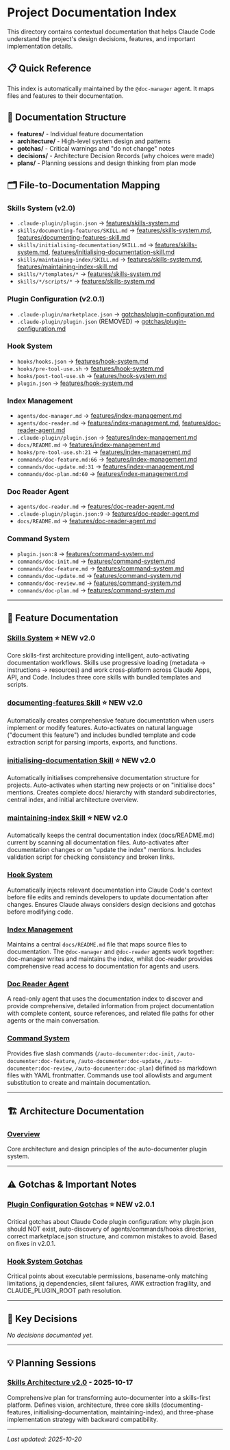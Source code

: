 # Project Documentation Index

This directory contains contextual documentation that helps Claude Code understand the project's design decisions, features, and important implementation details.

## 📋 Quick Reference

This index is automatically maintained by the `@doc-manager` agent. It maps files and features to their documentation.

## 📁 Documentation Structure

- **features/** - Individual feature documentation
- **architecture/** - High-level system design and patterns
- **gotchas/** - Critical warnings and "do not change" notes
- **decisions/** - Architecture Decision Records (why choices were made)
- **plans/** - Planning sessions and design thinking from plan mode

## 🗂️ File-to-Documentation Mapping

### Skills System (v2.0)
- `.claude-plugin/plugin.json` → [features/skills-system.md](features/skills-system.md)
- `skills/documenting-features/SKILL.md` → [features/skills-system.md](features/skills-system.md), [features/documenting-features-skill.md](features/documenting-features-skill.md)
- `skills/initialising-documentation/SKILL.md` → [features/skills-system.md](features/skills-system.md), [features/initialising-documentation-skill.md](features/initialising-documentation-skill.md)
- `skills/maintaining-index/SKILL.md` → [features/skills-system.md](features/skills-system.md), [features/maintaining-index-skill.md](features/maintaining-index-skill.md)
- `skills/*/templates/*` → [features/skills-system.md](features/skills-system.md)
- `skills/*/scripts/*` → [features/skills-system.md](features/skills-system.md)

### Plugin Configuration (v2.0.1)
- `.claude-plugin/marketplace.json` → [gotchas/plugin-configuration.md](gotchas/plugin-configuration.md)
- `.claude-plugin/plugin.json` (REMOVED) → [gotchas/plugin-configuration.md](gotchas/plugin-configuration.md)

### Hook System
- `hooks/hooks.json` → [features/hook-system.md](features/hook-system.md)
- `hooks/pre-tool-use.sh` → [features/hook-system.md](features/hook-system.md)
- `hooks/post-tool-use.sh` → [features/hook-system.md](features/hook-system.md)
- `plugin.json` → [features/hook-system.md](features/hook-system.md)

### Index Management
- `agents/doc-manager.md` → [features/index-management.md](features/index-management.md)
- `agents/doc-reader.md` → [features/index-management.md](features/index-management.md), [features/doc-reader-agent.md](features/doc-reader-agent.md)
- `.claude-plugin/plugin.json` → [features/index-management.md](features/index-management.md)
- `docs/README.md` → [features/index-management.md](features/index-management.md)
- `hooks/pre-tool-use.sh:21` → [features/index-management.md](features/index-management.md)
- `commands/doc-feature.md:66` → [features/index-management.md](features/index-management.md)
- `commands/doc-update.md:31` → [features/index-management.md](features/index-management.md)
- `commands/doc-plan.md:60` → [features/index-management.md](features/index-management.md)

### Doc Reader Agent
- `agents/doc-reader.md` → [features/doc-reader-agent.md](features/doc-reader-agent.md)
- `.claude-plugin/plugin.json:9` → [features/doc-reader-agent.md](features/doc-reader-agent.md)
- `docs/README.md` → [features/doc-reader-agent.md](features/doc-reader-agent.md)

### Command System
- `plugin.json:8` → [features/command-system.md](features/command-system.md)
- `commands/doc-init.md` → [features/command-system.md](features/command-system.md)
- `commands/doc-feature.md` → [features/command-system.md](features/command-system.md)
- `commands/doc-update.md` → [features/command-system.md](features/command-system.md)
- `commands/doc-review.md` → [features/command-system.md](features/command-system.md)
- `commands/doc-plan.md` → [features/command-system.md](features/command-system.md)

---

## 📝 Feature Documentation

### [Skills System](features/skills-system.md) ⭐ NEW v2.0
Core skills-first architecture providing intelligent, auto-activating documentation workflows. Skills use progressive loading (metadata → instructions → resources) and work cross-platform across Claude Apps, API, and Code. Includes three core skills with bundled templates and scripts.

### [documenting-features Skill](features/documenting-features-skill.md) ⭐ NEW v2.0
Automatically creates comprehensive feature documentation when users implement or modify features. Auto-activates on natural language ("document this feature") and includes bundled template and code extraction script for parsing imports, exports, and functions.

### [initialising-documentation Skill](features/initialising-documentation-skill.md) ⭐ NEW v2.0
Automatically initialises comprehensive documentation structure for projects. Auto-activates when starting new projects or on "initialise docs" mentions. Creates complete docs/ hierarchy with standard subdirectories, central index, and initial architecture overview.

### [maintaining-index Skill](features/maintaining-index-skill.md) ⭐ NEW v2.0
Automatically keeps the central documentation index (docs/README.md) current by scanning all documentation files. Auto-activates after documentation changes or on "update the index" mentions. Includes validation script for checking consistency and broken links.

### [Hook System](features/hook-system.md)
Automatically injects relevant documentation into Claude Code's context before file edits and reminds developers to update documentation after changes. Ensures Claude always considers design decisions and gotchas before modifying code.

### [Index Management](features/index-management.md)
Maintains a central `docs/README.md` file that maps source files to documentation. The `@doc-manager` and `@doc-reader` agents work together: doc-manager writes and maintains the index, whilst doc-reader provides comprehensive read access to documentation for agents and users.

### [Doc Reader Agent](features/doc-reader-agent.md)
A read-only agent that uses the documentation index to discover and provide comprehensive, detailed information from project documentation with complete content, source references, and related file paths for other agents or the main conversation.

### [Command System](features/command-system.md)
Provides five slash commands (`/auto-documenter:doc-init`, `/auto-documenter:doc-feature`, `/auto-documenter:doc-update`, `/auto-documenter:doc-review`, `/auto-documenter:doc-plan`) defined as markdown files with YAML frontmatter. Commands use tool allowlists and argument substitution to create and maintain documentation.

---

## 🏗️ Architecture Documentation

### [Overview](architecture/overview.md)
Core architecture and design principles of the auto-documenter plugin system.

---

## ⚠️ Gotchas & Important Notes

### [Plugin Configuration Gotchas](gotchas/plugin-configuration.md) ⭐ NEW v2.0.1
Critical gotchas about Claude Code plugin configuration: why plugin.json should NOT exist, auto-discovery of agents/commands/hooks directories, correct marketplace.json structure, and common mistakes to avoid. Based on fixes in v2.0.1.

### [Hook System Gotchas](gotchas/hook-system-gotchas.md)
Critical points about executable permissions, basename-only matching limitations, jq dependencies, silent failures, AWK extraction fragility, and CLAUDE_PLUGIN_ROOT path resolution.

---

## 🤔 Key Decisions

*No decisions documented yet.*

---

## 💡 Planning Sessions

### [Skills Architecture v2.0](plans/skills-architecture-v2.md) - 2025-10-17
Comprehensive plan for transforming auto-documenter into a skills-first platform. Defines vision, architecture, three core skills (documenting-features, initialising-documentation, maintaining-index), and three-phase implementation strategy with backward compatibility.

---

*Last updated: 2025-10-20*
